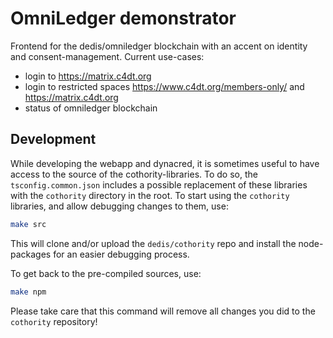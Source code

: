 # OmniLedger demonstrator

Frontend for the dedis/omniledger blockchain with an accent on identity and consent-management. Current use-cases:
- login to https://matrix.c4dt.org
- login to restricted spaces https://www.c4dt.org/members-only/ and https://matrix.c4dt.org
- status of omniledger blockchain

## Development

While developing the webapp and dynacred, it is sometimes useful to have access to the
source of the cothority-libraries.
To do so, the `tsconfig.common.json` includes a possible replacement of these libraries
with the `cothority` directory in the root.
To start using the `cothority` libraries, and allow debugging changes to them, use:

```bash
make src
```

This will clone and/or upload the `dedis/cothority` repo and install the node-packages for
an easier debugging process.

To get back to the pre-compiled sources, use:

```bash
make npm
```

Please take care that this command will remove all changes you did to the `cothority` repository!

